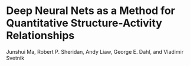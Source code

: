 # Deep Neural Nets as a Method for Quantitative Structure-Activity Relationships

Junshui Ma, Robert P. Sheridan, Andy Liaw, George E. Dahl, and Vladimir Svetnik

